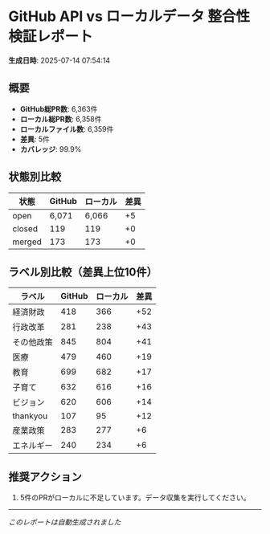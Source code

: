 # GitHub API vs ローカルデータ 整合性検証レポート

**生成日時**: 2025-07-14 07:54:14

## 概要

- **GitHub総PR数**: 6,363件
- **ローカル総PR数**: 6,358件
- **ローカルファイル数**: 6,359件
- **差異**: 5件
- **カバレッジ**: 99.9%

## 状態別比較

| 状態 | GitHub | ローカル | 差異 |
|------|--------|----------|------|
| open | 6,071 | 6,066 | +5 |
| closed | 119 | 119 | +0 |
| merged | 173 | 173 | +0 |

## ラベル別比較（差異上位10件）

| ラベル | GitHub | ローカル | 差異 |
|--------|--------|----------|------|
| 経済財政 | 418 | 366 | +52 |
| 行政改革 | 281 | 238 | +43 |
| その他政策 | 845 | 804 | +41 |
| 医療 | 479 | 460 | +19 |
| 教育 | 699 | 682 | +17 |
| 子育て | 632 | 616 | +16 |
| ビジョン | 620 | 606 | +14 |
| thankyou | 107 | 95 | +12 |
| 産業政策 | 283 | 277 | +6 |
| エネルギー | 240 | 234 | +6 |

## 推奨アクション

1. 5件のPRがローカルに不足しています。データ収集を実行してください。

---
*このレポートは自動生成されました*